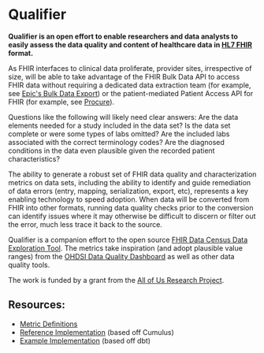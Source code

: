 # Qualifier

**Qualifier is an open effort to enable researchers and data analysts to easily assess the data quality and content of healthcare data in [HL7 FHIR](http://hl7.org/fhir) format.**

As FHIR interfaces to clinical data proliferate, provider sites, irrespective of size, will be able to take advantage of the FHIR Bulk Data API to access FHIR data without requiring a dedicated data extraction team (for example, see [Epic's Bulk Data Export](https://fhir.epic.com/Documentation?docId=fhir_bulk_data)) or the patient-mediated Patient Access API for FHIR (for example, see [Procure](http://procureproject.org)).

Questions like the following will likely need clear answers: Are the data elements needed for a study included in the data set? Is the data set complete or were some types of labs omitted? Are the included labs associated with the correct terminology codes? Are the diagnosed conditions in the data even plausible given the recorded patient characteristics?

The ability to generate a robust set of FHIR data quality and characterization metrics on data sets, including the ability to identify and guide remediation of data errors (entry, mapping, serialization, export, etc), represents a key enabling technology to speed adoption. When data will be converted from FHIR into other formats, running data quality checks prior to the conversion can identify issues where it may otherwise be difficult to discern or filter out the error, much less trace it back to the source.

Qualifier is a companion effort to the open source [FHIR Data Census Data Exploration Tool](https://github.com/sync-for-science/data-census). The metrics take inspiration (and adopt plausible value ranges) from the [OHDSI Data Quality Dashboard](https://data.ohdsi.org/DataQualityDashboard/) as well as other data quality tools. 

The work is funded by a grant from the [All of Us Research Project](https://allofus.nih.gov/).

## Resources:
- [Metric Definitions](./metrics.md)
- [Reference Implementation](https://github.com/smart-on-fhir/cumulus-library-data-metrics/) (based off Cumulus)
- [Example Implementation](./app/README.md) (based off dbt)
